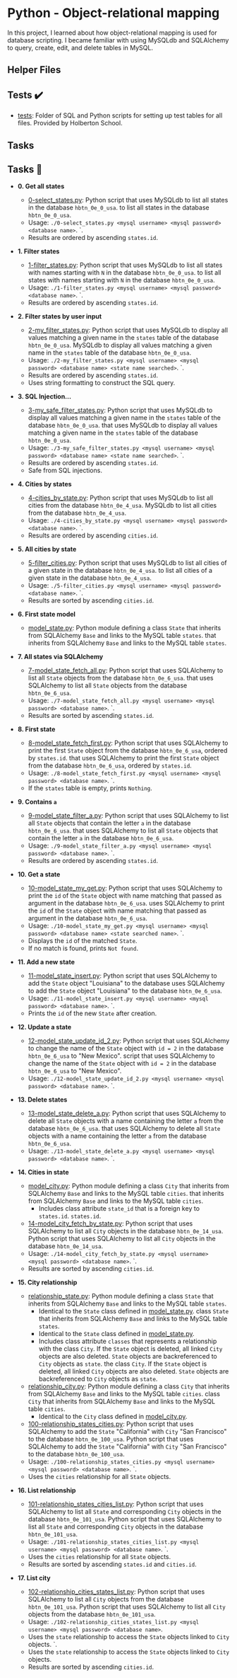 # Python - Object-relational mapping
In this project, I learned about how object-relational mapping is used for
database scripting. I became familiar with using MySQLdb and SQLAlchemy to
query, create, edit, and delete tables in MySQL.

## Helper Files
## Tests :heavy_check_mark:

* [tests](./tests): Folder of SQL and Python scripts for setting up test tables
for all files. Provided by Holberton School.

## Tasks
## Tasks :page_with_curl:

* **0. Get all states**
  * [0-select_states.py](./0-select_states.py): Python script that uses MySQLdb
to list all states in the database `hbtn_0e_0_usa`.
  to list all states in the database `hbtn_0e_0_usa`.
  * Usage: `./0-select_states.py <mysql username> <mysql password>
<database name>`.
  <database name>`.
  * Results are ordered by ascending `states.id`.

* **1. Filter states**
  * [1-filter_states.py](./1-filter_states.py): Python script that uses MySQLdb
to list all states with names starting with `N` in the database `hbtn_0e_0_usa`.
  to list all states with names starting with `N` in the database `hbtn_0e_0_usa`.
  * Usage: `./1-filter_states.py <mysql username> <mysql password>
<database name>`.
  <database name>`.
  * Results are ordered by ascending `states.id`.

* **2. Filter states by user input**
  * [2-my_filter_states.py](./2-my_filter_states.py): Python script that uses
MySQLdb to display all values matching a given name in the `states` table of
the database `hbtn_0e_0_usa`.
  MySQLdb to display all values matching a given name in the `states` table of
  the database `hbtn_0e_0_usa`.
  * Usage: `./2-my_filter_states.py <mysql username> <mysql password>
<database name> <state name searched>`.
  <database name> <state name searched>`.
  * Results are ordered by ascending `states.id`.
  * Uses string formatting to construct the SQL query.

* **3. SQL Injection...**
  * [3-my_safe_filter_states.py](./3-my_safe_filter_states.py): Python script
that uses MySQLdb to display all values matching a given name in the `states`
table of the database `hbtn_0e_0_usa`.
  that uses MySQLdb to display all values matching a given name in the `states`
  table of the database `hbtn_0e_0_usa`.
  * Usage: `./3-my_safe_filter_states.py <mysql username> <mysql password>
<database name> <state name searched>`.
  <database name> <state name searched>`.
  * Results are ordered by ascending `states.id`.
  * Safe from SQL injections.

* **4. Cities by states**
  * [4-cities_by_state.py](./4-cities_by_state.py): Python script that uses
MySQLdb to list all cities from the database `hbtn_0e_4_usa`.
  MySQLdb to list all cities from the database `hbtn_0e_4_usa`.
  * Usage: `./4-cities_by_state.py <mysql username> <mysql password>
<database name>`.
  <database name>`.
  * Results are ordered by ascending `cities.id`.

* **5. All cities by state**
  * [5-filter_cities.py](./5-filter_cities.py): Python script that uses MySQLdb
to list all cities of a given state in the database `hbtn_0e_4_usa`.
  to list all cities of a given state in the database `hbtn_0e_4_usa`.
  * Usage: `./5-filter_cities.py <mysql username> <mysql password>
<database name>`.
  <database name>`.
  * Results are sorted by ascending `cities.id`.

* **6. First state model**
  * [model_state.py](./model_state.py): Python module defining a class `State`
that inherits from SQLAlchemy `Base` and links to the MySQL table `states`.
  that inherits from SQLAlchemy `Base` and links to the MySQL table `states`.

* **7. All states via SQLAlchemy**
  * [7-model_state_fetch_all.py](./7-model_state_fetch_all.py): Python script
that uses SQLAlchemy to list all `State` objects from the database
`hbtn_0e_6_usa`.
  that uses SQLAlchemy to list all `State` objects from the database
  `hbtn_0e_6_usa`.
  * Usage: `./7-model_state_fetch_all.py <mysql username> <mysql password>
<database name>`.
  <database name>`.
  * Results are sorted by ascending `states.id`.

* **8. First state**
  * [8-model_state_fetch_first.py](./8-model_state_fetch_first.py): Python script
that uses SQLAlchemy to print the first `State` object from the database
`hbtn_0e_6_usa`, ordered by `states.id`.
  that uses SQLAlchemy to print the first `State` object from the database
  `hbtn_0e_6_usa`, ordered by `states.id`.
  * Usage: `./8-model_state_fetch_first.py <mysql username> <mysql password>
<database name>`.
  <database name>`.
  * If the `states` table is empty, prints `Nothing`.

* **9. Contains `a`**
  * [9-model_state_filter_a.py](./9-model_state_filter_a.py): Python script
that uses SQLAlchemy to list all `State` objects that contain the letter `a`
in the database `hbtn_0e_6_usa`.
  that uses SQLAlchemy to list all `State` objects that contain the letter `a`
  in the database `hbtn_0e_6_usa`.
  * Usage: `./9-model_state_filter_a.py <mysql username> <mysql password>
<database name>`.
  <database name>`.
  * Results are ordered by ascending `states.id`.

* **10. Get a state**
  * [10-model_state_my_get.py](./10-model_state_my_get.py): Python script that
uses SQLAlchemy to print the `id` of the `State` object with name matching that
passed as argument in the database `hbtn_0e_6_usa`.
  uses SQLAlchemy to print the `id` of the `State` object with name matching that
  passed as argument in the database `hbtn_0e_6_usa`.
  * Usage: `./10-model_state_my_get.py <mysql username> <mysql password>
<database name> <state searched name>`.
  <database name> <state searched name>`.
  * Displays the `id` of the matched `State`.
  * If no match is found, prints `Not found`.

* **11. Add a new state**
  * [11-model_state_insert.py](./11-model_state_insert.py): Python script that
uses SQLAlchemy to add the `State` object "Louisiana" to the database
  uses SQLAlchemy to add the `State` object "Louisiana" to the database
`hbtn_0e_6_usa`.
  * Usage: `./11-model_state_insert.py <mysql username> <mysql password>
<database name>`.
  <database name>`.
  * Prints the `id` of the new `State` after creation.

* **12. Update a state**
  * [12-model_state_update_id_2.py](./12-model_state_update_id_2.py): Python
script that uses SQLAlchemy to change the name of the `State` object with
`id = 2` in the database `hbtn_0e_6_usa` to "New Mexico".
  script that uses SQLAlchemy to change the name of the `State` object with
  `id = 2` in the database `hbtn_0e_6_usa` to "New Mexico".
  * Usage: `./12-model_state_update_id_2.py <mysql username> <mysql password>
<database name>`.
  <database name>`.

* **13. Delete states**
  * [13-model_state_delete_a.py](./13-model_state_delete_a.py): Python script
that uses SQLAlchemy to delete all `State` objects with a name containing the
letter `a` from the database `hbtn_0e_6_usa`.
  that uses SQLAlchemy to delete all `State` objects with a name containing the
  letter `a` from the database `hbtn_0e_6_usa`.
  * Usage: `./13-model_state_delete_a.py <mysql username> <mysql password>
<database name>`.
  <database name>`.

* **14. Cities in state**
  * [model_city.py](./model_city.py): Python module defining a class `City`
that inherits from SQLAlchemy `Base` and links to the MySQL table `cities`.
  that inherits from SQLAlchemy `Base` and links to the MySQL table `cities`.
    * Includes class attribute `state_id` that is a foreign key to
`states.id`.
    `states.id`.
  * [14-model_city_fetch_by_state.py](./14-model_city_fetch_by_state.py):
Python script that uses SQLAlchemy to list all `City` objects in the database
`hbtn_0e_14_usa`.
  Python script that uses SQLAlchemy to list all `City` objects in the database
  `hbtn_0e_14_usa`.
  * Usage: `./14-model_city_fetch_by_state.py <mysql username> <mysql password>
<database name>`.
  <database name>`.
  * Results are sorted by ascending `cities.id`.

* **15. City relationship**
  * [relationship_state.py](./relationship_state.py): Python module defining a
class `State` that inherits from SQLAlchemy `Base` and links to the MySQL table
`states`.
    * Identical to the `State` class defined in
[model_state.py](./model_state.py).
  class `State` that inherits from SQLAlchemy `Base` and links to the MySQL table
  `states`.
    * Identical to the `State` class defined in [model_state.py](./model_state.py).
    * Includes class attribute `classes` that represents a relationship with
the class `City`. If the `State` object is deleted, all linked `City` objects
are also deleted. `State` objects are backreferenced to `City` objects as
`state`.
    the class `City`. If the `State` object is deleted, all linked `City` objects
    are also deleted. `State` objects are backreferenced to `City` objects as
    `state`.
  * [relationship_city.py](./relationship_city.py): Python module defining a
class `City` that inherits from SQLAlchemy `Base` and links to the MySQL table
`cities`.
  class `City` that inherits from SQLAlchemy `Base` and links to the MySQL table
  `cities`.
    * Identical to the `City` class defined in [model_city.py](./model_city.py).
  * [100-relationship_states_cities.py](./100-relationship_states_cities.py):
Python script that uses SQLAlchemy to add the `State` "California" with `City`
"San Francisco" to the database `hbtn_0e_100_usa`.
  Python script that uses SQLAlchemy to add the `State` "California" with `City`
  "San Francisco" to the database `hbtn_0e_100_usa`.
  * Usage: `./100-relationship_states_cities.py <mysql username>
<mysql password> <database name>`.
  <mysql password> <database name>`.
  * Uses the `cities` relationship for all `State` objects.

* **16. List relationship**
  * [101-relationship_states_cities_list.py](./101-relationship_states_cities_list.py):
Python script that uses SQLAlchemy to list all `State` and corresponding
`City` objects in the database `hbtn_0e_101_usa`.
  Python script that uses SQLAlchemy to list all `State` and corresponding
  `City` objects in the database `hbtn_0e_101_usa`.
  * Usage: `./101-relationship_states_cities_list.py <mysql username>
<mysql password> <database name>`.
  <mysql password> <database name>`.
  * Uses the `cities` relationship for all `State` objects.
  * Results are sorted by ascending `states.id` and `cities.id`.

* **17. List city**
  * [102-relationship_cities_states_list.py](./102-relationship_cities_states_list.py):
Python script that uses SQLAlchemy to list all `City` objects from the database
`hbtn_0e_101_usa`.
  Python script that uses SQLAlchemy to list all `City` objects from the database
  `hbtn_0e_101_usa`.
  * Usage: `./102-relationship_cities_states_list.py <mysql username>
<mysql password> <database name>`.
  * Uses the `state` relationship to access the `State` objects linked to `City`
objects.
  <mysql password> <database name>`.
  * Uses the `state` relationship to access the `State` objects linked to `City` objects.
  * Results are sorted by ascending `cities.id`.
